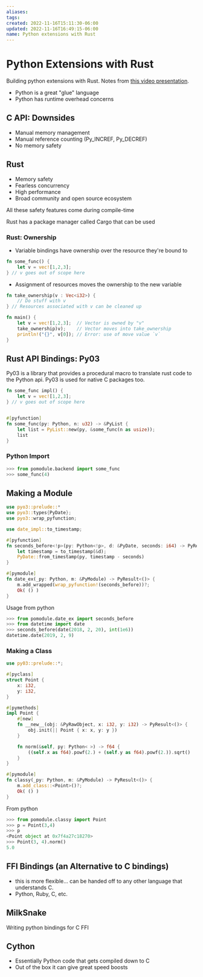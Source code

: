 ```yaml
---
aliases: 
tags: 
created: 2022-11-16T15:11:30-06:00
updated: 2022-11-16T16:49:15-06:00
name: Python extensions with Rust
---
```

# Python Extensions with Rust

Building python extensions with Rust.  Notes from [this video presentation](https://www.youtube.com/watch?v=4h8Ll9_-SZY).

- Python is a great "glue" language
- Python has runtime overhead concerns

## C API: Downsides
- Manual memory management
- Manual reference counting (Py_INCREF, Py_DECREF)
- No memory safety

## Rust
- Memory safety
- Fearless concurrency
- High performance
- Broad community and open source ecosystem

All these safety features come during compile-time

Rust has a package manager called Cargo that can be used

### Rust: Ownership
- Variable bindings have ownership over the resource they're bound to
```rust
fn some_func() {
	let v = vec![1,2,3];
} // v goes out of scope here
```
- Assignment of resources moves the ownership to the new variable
```rust
fn take_ownership(v : Vec<i32>) {
	// Do stuff with v
} // Resources associated with v can be cleaned up

fn main() {
	let v = vec![1,2,3];  // Vector is owned by "v"
	take_ownership)v);    // Vector moves into take_ownership
	println!("{}", v[0]); // Error: use of move value `v`
}
```

## Rust API Bindings: Py03

Py03 is a library that provides a procedural macro to translate rust code to the Python api.  Py03 is used for native C packages too.
```rust
fn some_func impl() {
	let v = vec![1,2,3];
} // v goes out of scope here


#[pyfunction]
fn some_func(py: Python, n: u32) -> &PyList {
	let list = PyList::new(py, &some_func(n as usize));
	list
}
```

### Python Import
```python
>>> from pomodule.backend import some_func
>>> some_func(4)
```

## Making a Module
```rust
use pyo3::prelude::*
use pyo3::types{PyDate};
use pyo3::wrap_pyfunction;

use date_impl::to_timestamp;

#[pyfunction]
fn seconds_before<!p>(py: Python<!p>, d: &PyDate, seconds: i64) -> PyResult<&!p PyDate> {
	let timestamp = to_timestamp(&d);
	PyDate::from_timestamp(py, timestamp - seconds)
}

#[pymodule]
fn date_ex(_py: Python, m: &PyModule) -> PyResult<()> {
	m.add_wrapped(wrap_pyfunction!(seconds_before))?;
	Ok( () )
}
```

Usage from python
```python
>>> from pomodule.date_ex import seconds_before
>>> from datetime import date
>>> seconds_before(date(2018, 2, 20), int(1e6))
datetime.date(2019, 2, 9)
```

### Making a Class
```rust
use py03::prelude::*;

#[pyclass]
struct Point {
	x: i32,
	y: i32,
}

#[pymethods]
impl Point {
	#[new]
	fn __new__(obj: &PyRawObject, x: i32, y: i32) -> PyResult<()> {
		obj.init(|| Point { x: x, y: y })
	}

	fn norm(&self, py: Python< >) -> f64 {
		((self.x as f64).powf(2.) + (self.y as f64).powf(2.)).sqrt()
	}
}
```

```rust
#[pymodule]
fn classy(_py: Python, m: &PyModule) -> PyResult<()> {
	m.add_class::<Point>()?;
	Ok( () )
}
```

From python
```python
>>> from pomodule.classy import Point
>>> p = Point(3,4)
>>> p
<Point object at 0x7f4a27c18270>
>>> Point(3, 4).norm()
5.0
```

## FFI Bindings (an Alternative to C bindings)

- this is more flexible... can be handed off to any other language that understands C.
- Python, Ruby, C, etc.

## MilkSnake
Writing python bindings for C FFI

## Cython

- Essentially Python code that gets compiled down to C
- Out of the box it can give great speed boosts
